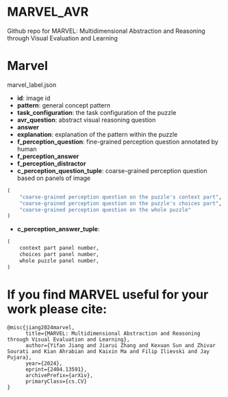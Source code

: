 # MARVEL_AVR
Github repo for MARVEL: Multidimensional Abstraction and Reasoning through Visual Evaluation and Learning



# Marvel
marvel_label.json
- **id**: image id
- **pattern**: general concept pattern
- **task_configuration**: the task configuration of the puzzle
- **avr_question**: abstract visual reasoning question
- **answer**
- **explanation**: explanation of the pattern within the puzzle
- **f_perception_question**: fine-grained perception question annotated by human
- **f_perception_answer**
- **f_perception_distractor**
- **c_perception_question_tuple**: coarse-grained perception question based on panels of image
```python
(
    "coarse-grained perception question on the puzzle's context part",
    "coarse-grained perception question on the puzzle's choices part",
    "coarse-grained perception question on the whole puzzle"
)
```
- **c_perception_answer_tuple**:
```python
(
    context part panel number,
    choices part panel number,
    whole puzzle panel number,
)
```


# If you find MARVEL useful for your work please cite:
```
@misc{jiang2024marvel,
      title={MARVEL: Multidimensional Abstraction and Reasoning through Visual Evaluation and Learning}, 
      author={Yifan Jiang and Jiarui Zhang and Kexuan Sun and Zhivar Sourati and Kian Ahrabian and Kaixin Ma and Filip Ilievski and Jay Pujara},
      year={2024},
      eprint={2404.13591},
      archivePrefix={arXiv},
      primaryClass={cs.CV}
}
```
